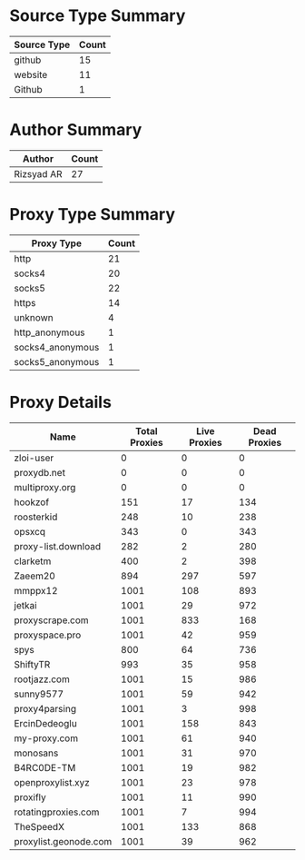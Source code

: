 # Source Type Summary

| Source Type | Count |
|-------------|-------|
| github | 15 |
| website | 11 |
| Github | 1 |


# Author Summary

| Author | Count |
|--------|-------|
| Rizsyad AR | 27 |


# Proxy Type Summary

| Proxy Type | Count |
|------------|-------|
| http | 21 |
| socks4 | 20 |
| socks5 | 22 |
| https | 14 |
| unknown | 4 |
| http_anonymous | 1 |
| socks4_anonymous | 1 |
| socks5_anonymous | 1 |


# Proxy Details

| Name | Total Proxies | Live Proxies | Dead Proxies |
|------|---------------|--------------|---------------|
| zloi-user | 0 | 0 | 0 |
| proxydb.net | 0 | 0 | 0 |
| multiproxy.org | 0 | 0 | 0 |
| hookzof | 151 | 17 | 134 |
| roosterkid | 248 | 10 | 238 |
| opsxcq | 343 | 0 | 343 |
| proxy-list.download | 282 | 2 | 280 |
| clarketm | 400 | 2 | 398 |
| Zaeem20 | 894 | 297 | 597 |
| mmppx12 | 1001 | 108 | 893 |
| jetkai | 1001 | 29 | 972 |
| proxyscrape.com | 1001 | 833 | 168 |
| proxyspace.pro | 1001 | 42 | 959 |
| spys | 800 | 64 | 736 |
| ShiftyTR | 993 | 35 | 958 |
| rootjazz.com | 1001 | 15 | 986 |
| sunny9577 | 1001 | 59 | 942 |
| proxy4parsing | 1001 | 3 | 998 |
| ErcinDedeoglu | 1001 | 158 | 843 |
| my-proxy.com | 1001 | 61 | 940 |
| monosans | 1001 | 31 | 970 |
| B4RC0DE-TM | 1001 | 19 | 982 |
| openproxylist.xyz | 1001 | 23 | 978 |
| proxifly | 1001 | 11 | 990 |
| rotatingproxies.com | 1001 | 7 | 994 |
| TheSpeedX | 1001 | 133 | 868 |
| proxylist.geonode.com | 1001 | 39 | 962 |
